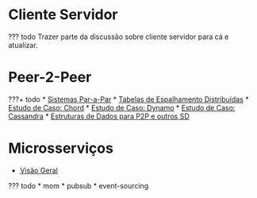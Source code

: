 
# Cliente Servidor

??? todo
    Trazer parte da discussão sobre cliente servidor para cá e atualizar.

# Peer-2-Peer

???+ todo
    * [Sistemas Par-a-Par](./notes/0_intro.md)
    * [Tabelas de Espalhamento Distribuídas](./notes/p2p/1_dht.md)
      * [Estudo de Caso: Chord](./notes/p2p/1_1_chord.md)
      * [Estudo de Caso: Dynamo](./notes/p2p/1_2_dynamo.md)
      * [Estudo de Caso: Cassandra](./notes/p2p/1_1_cassandra.md)
    * [Estruturas de Dados para P2P e outros SD](./p2p/2_ed_sd.md)


# Microsserviços

* [Visão Geral](./notes/microservices/0_intro.md)


??? todo
    * mom
    * pubsub
    * event-sourcing
